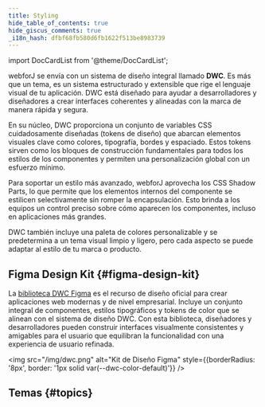 ```yaml
---
title: Styling
hide_table_of_contents: true
hide_giscus_comments: true
_i18n_hash: dfbf68fb580d6fb1622f513be8983739
---
```

<Head>
  <style>{`
  .container {
    max-width: 65em !important;
  }
  `}</style>
</Head>

<!-- vale off -->
import DocCardList from '@theme/DocCardList';

<!-- vale on -->

webforJ se envía con un sistema de diseño integral llamado **DWC**. Es más que un tema, es un sistema estructurado y extensible que rige el lenguaje visual de tu aplicación. DWC está diseñado para ayudar a desarrolladores y diseñadores a crear interfaces coherentes y alineadas con la marca de manera rápida y segura.

En su núcleo, DWC proporciona un conjunto de variables CSS cuidadosamente diseñadas (tokens de diseño) que abarcan elementos visuales clave como colores, tipografía, bordes y espaciado. Estos tokens sirven como los bloques de construcción fundamentales para todos los estilos de los componentes y permiten una personalización global con un esfuerzo mínimo.

Para soportar un estilo más avanzado, webforJ aprovecha los CSS Shadow Parts, lo que permite que los elementos internos del componente se estilicen selectivamente sin romper la encapsulación. Esto brinda a los equipos un control preciso sobre cómo aparecen los componentes, incluso en aplicaciones más grandes.

DWC también incluye una paleta de colores personalizable y se predetermina a un tema visual limpio y ligero, pero cada aspecto se puede adaptar al estilo de tu marca o producto.

## Figma Design Kit {#figma-design-kit}

La [biblioteca DWC Figma](https://www.figma.com/community/file/1144573845612007198/dwc-design-kit) es el recurso de diseño oficial para crear aplicaciones web modernas y de nivel empresarial. Incluye un conjunto integral de componentes, estilos tipográficos y tokens de color que se alinean con el sistema de diseño DWC. Con esta biblioteca, diseñadores y desarrolladores pueden construir interfaces visualmente consistentes y amigables para el usuario que equilibran la funcionalidad con una experiencia de usuario refinada.

<img src="/img/dwc.png" alt="Kit de Diseño Figma" style={{borderRadius: '8px', border: '1px solid var(--dwc-color-default)'}} />

## Temas {#topics}

<DocCardList className="topics-section" />
